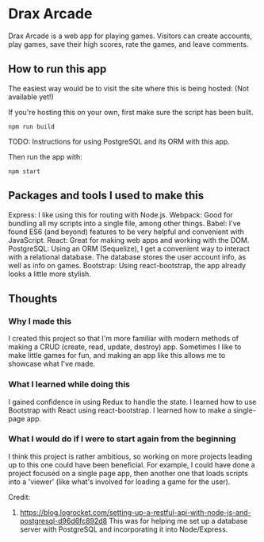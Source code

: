 # Drax Arcade

Drax Arcade is a web app for playing games. Visitors can create accounts, play games, save their high scores, rate the games, and leave comments.

## How to run this app

The easiest way would be to visit the site where this is being hosted: (Not available yet!)

If you're hosting this on your own, first make sure the script has been built.
```
npm run build
```

TODO: Instructions for using PostgreSQL and its ORM with this app.

Then run the app with:
```
npm start
```

## Packages and tools I used to make this
Express: I like using this for routing with Node.js.
Webpack: Good for bundling all my scripts into a single file, among other things.
Babel: I've found ES6 (and beyond) features to be very helpful and convenient with JavaScript.
React: Great for making web apps and working with the DOM.
PostgreSQL: Using an ORM (Sequelize), I get a convenient way to interact with a relational database. The database stores the user account info, as well as info on games.
Bootstrap: Using react-bootstrap, the app already looks a little more stylish.

## Thoughts

### Why I made this
I created this project so that I'm more familiar with modern methods of making a CRUD (create, read, update, destroy) app.
Sometimes I like to make little games for fun, and making an app like this allows me to showcase what I've made.

### What I learned while doing this
I gained confidence in using Redux to handle the state.
I learned how to use Bootstrap with React using react-bootstrap.
I learned how to make a single-page app.

### What I would do if I were to start again from the beginning
I think this project is rather ambitious, so working on more projects leading up to this one could have been beneficial. For example, I could have done a project focused on a single page app, then another one that loads scripts into a 'viewer' (like what's involved for loading a game for the user).

Credit:

1. https://blog.logrocket.com/setting-up-a-restful-api-with-node-js-and-postgresql-d96d6fc892d8
This was for helping me set up a database server with PostgreSQL and incorporating it into Node/Express.